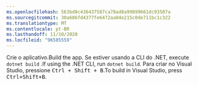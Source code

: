 ```yaml
---
ms.openlocfilehash: 563bd8c436437587ca78ad8a99899661dc93507a
ms.sourcegitcommit: 30a686fd4377fe6472aa04e215c0de711bc1c322
ms.translationtype: MT
ms.contentlocale: pt-BR
ms.lasthandoff: 11/10/2020
ms.locfileid: "96585559"
---
```

<span data-ttu-id="6d9f8-101">Crie o aplicativo.</span><span class="sxs-lookup"><span data-stu-id="6d9f8-101">Build the app.</span></span> <span data-ttu-id="6d9f8-102">Se estiver usando a CLI do .NET, execute `dotnet build` .</span><span class="sxs-lookup"><span data-stu-id="6d9f8-102">If using the .NET CLI, run `dotnet build`.</span></span> <span data-ttu-id="6d9f8-103">Para criar no Visual Studio, pressione <kbd>Ctrl + Shift + B</kbd>.</span><span class="sxs-lookup"><span data-stu-id="6d9f8-103">To build in Visual Studio, press <kbd>Ctrl+Shift+B</kbd>.</span></span>
